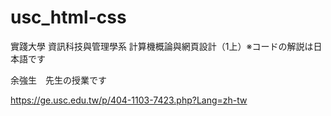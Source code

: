 # usc_html-css
實踐大學 資訊科技與管理學系 計算機概論與網頁設計（1上）※コードの解説は日本語です

余強生　先生の授業です

https://ge.usc.edu.tw/p/404-1103-7423.php?Lang=zh-tw
